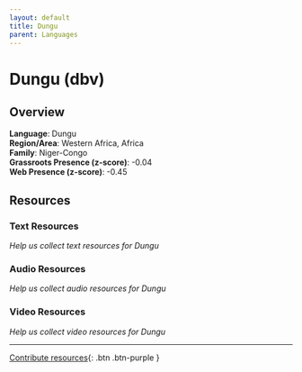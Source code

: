 ```yaml
---
layout: default
title: Dungu
parent: Languages
---
```


# Dungu (dbv)

## Overview

**Language**: Dungu  
**Region/Area**: Western Africa, Africa  
**Family**: Niger-Congo  
**Grassroots Presence (z-score)**: -0.04  
**Web Presence (z-score)**: -0.45  

## Resources

### Text Resources
*Help us collect text resources for Dungu*

### Audio Resources
*Help us collect audio resources for Dungu*

### Video Resources
*Help us collect video resources for Dungu*

---

[Contribute resources](https://forms.office.com/e/1SfLJx3u1r){: .btn .btn-purple }
